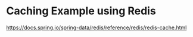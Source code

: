 # Caching Example using Redis

https://docs.spring.io/spring-data/redis/reference/redis/redis-cache.html


